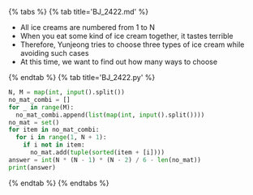 {% tabs %}
{% tab title='BJ_2422.md' %}

* All ice creams are numbered from 1 to N
* When you eat some kind of ice cream together, it tastes terrible
* Therefore, Yunjeong tries to choose three types of ice cream while avoiding such cases
* At this time, we want to find out how many ways to choose

{% endtab %}
{% tab title='BJ_2422.py' %}

```py
N, M = map(int, input().split())
no_mat_combi = []
for _ in range(M):
  no_mat_combi.append(list(map(int, input().split())))
no_mat = set()
for item in no_mat_combi:
  for i in range(1, N + 1):
    if i not in item:
      no_mat.add(tuple(sorted(item + [i])))
answer = int(N * (N - 1) * (N - 2) / 6 - len(no_mat))
print(answer)
```

{% endtab %}
{% endtabs %}